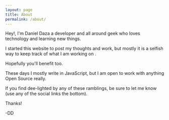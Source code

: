 ```yaml
---
layout: page
title: About
permalink: /about/
---
```


Hey!, I'm Daniel Daza a developer and all around geek who loves technology and learning new things. 


I started this website to post my thoughts and work, but mostly it is a selfish way to keep track of what I am working on <i class="fa fa-smile-o" aria-hidden="true"></i>.


Hopefully you'll benefit too.


These days I mostly write in JavaScript, but I am open to work with anything Open Source really.


If you find dee-lighted by any of these ramblings, be sure to let me know (use any of the social links the bottom).

Thanks!


-DD
